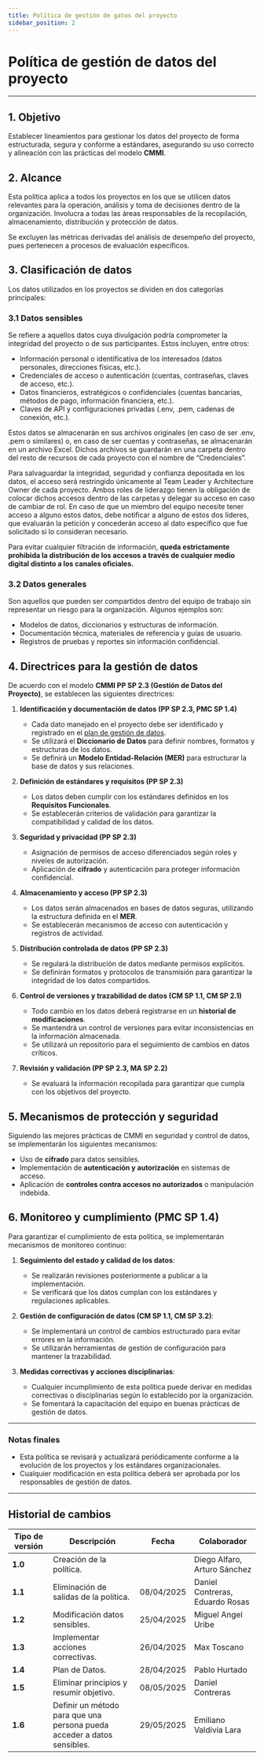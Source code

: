 ```yaml
---
title: Política de gestión de gatos del proyecto
sidebar_position: 2
---
```


# **Política de gestión de datos del proyecto**

---

## **1. Objetivo**

Establecer lineamientos para gestionar los datos del proyecto de forma estructurada, segura y conforme a estándares, asegurando su uso correcto y alineación con las prácticas del modelo **CMMI**.

## **2. Alcance**

Esta política aplica a todos los proyectos en los que se utilicen datos relevantes para la operación, análisis y toma de decisiones dentro de la organización. Involucra a todas las áreas responsables de la recopilación, almacenamiento, distribución y protección de datos. 

Se excluyen las métricas derivadas del análisis de desempeño del proyecto, pues pertenecen a procesos de evaluación específicos.

## **3. Clasificación de datos**

Los datos utilizados en los proyectos se dividen en dos categorías principales:

### **3.1 Datos sensibles**

Se refiere a aquellos datos cuya divulgación podría comprometer la integridad del proyecto o de sus participantes. Estos incluyen, entre otros:

- Información personal o identificativa de los interesados (datos personales, direcciones físicas, etc.).
- Credenciales de acceso o autenticación (cuentas, contraseñas, claves de acceso, etc.).
- Datos financieros, estratégicos o confidenciales (cuentas bancarias, métodos de pago, información financiera, etc.).
- Claves de API y configuraciones privadas (.env, .pem, cadenas de conexión, etc.).

Estos datos se almacenarán en sus archivos originales (en caso de ser .env, .pem o similares) o, en caso de ser cuentas y contraseñas, se almacenarán en un archivo Excel. Dichos archivos se guardarán en una carpeta dentro del resto de recursos de cada proyecto con el nombre de “Credenciales”.

Para salvaguardar la integridad, seguridad y confianza depositada en los datos, el acceso será restringido únicamente al Team Leader y Architecture Owner de cada proyecto. Ambos roles de liderazgo tienen la obligación de colocar dichos accesos dentro de las carpetas y delegar su acceso en caso de cambiar de rol. En caso de que un miembro del equipo necesite tener acceso a alguno estos datos, debe notificar a alguno de estos dos líderes, que evaluarán la petición y concederán acceso al dato específico que fue solicitado si lo consideran necesario.

Para evitar cualquier filtración de información, **queda estrictamente prohibida la distribución de los accesos a través de cualquier medio digital distinto a los canales oficiales.** 

### **3.2 Datos generales**

Son aquellos que pueden ser compartidos dentro del equipo de trabajo sin representar un riesgo para la organización. Algunos ejemplos son:

- Modelos de datos, diccionarios y estructuras de información.
- Documentación técnica, materiales de referencia y guías de usuario.
- Registros de pruebas y reportes sin información confidencial.

## **4. Directrices para la gestión de datos**

De acuerdo con el modelo **CMMI PP SP 2.3 (Gestión de Datos del Proyecto)**, se establecen las siguientes directrices:

1. **Identificación y documentación de datos (PP SP 2.3, PMC SP 1.4)**

   - Cada dato manejado en el proyecto debe ser identificado y registrado en el [plan de gestión de datos](https://docs.google.com/spreadsheets/d/17af-k-gFvmqhUVZggVDDZ3HWGfbBG-TjpaLGUKcnITk/edit?usp=sharing).
   - Se utilizará el **Diccionario de Datos** para definir nombres, formatos y estructuras de los datos.
   - Se definirá un **Modelo Entidad-Relación (MER)** para estructurar la base de datos y sus relaciones.

2. **Definición de estándares y requisitos (PP SP 2.3)**

   - Los datos deben cumplir con los estándares definidos en los **Requisitos Funcionales**.
   - Se establecerán criterios de validación para garantizar la compatibilidad y calidad de los datos.

3. **Seguridad y privacidad (PP SP 2.3)**

   - Asignación de permisos de acceso diferenciados según roles y niveles de autorización.
   - Aplicación de **cifrado** y autenticación para proteger información confidencial.

4. **Almacenamiento y acceso (PP SP 2.3)**

   - Los datos serán almacenados en bases de datos seguras, utilizando la estructura definida en el **MER**.
   - Se establecerán mecanismos de acceso con autenticación y registros de actividad.

5. **Distribución controlada de datos (PP SP 2.3)**

   - Se regulará la distribución de datos mediante permisos explícitos.
   - Se definirán formatos y protocolos de transmisión para garantizar la integridad de los datos compartidos.

6. **Control de versiones y trazabilidad de datos (CM SP 1.1, CM SP 2.1)**

   - Todo cambio en los datos deberá registrarse en un **historial de modificaciones**.
   - Se mantendrá un control de versiones para evitar inconsistencias en la información almacenada.
   - Se utilizará un repositorio para el seguimiento de cambios en datos críticos.

7. **Revisión y validación (PP SP 2.3, MA SP 2.2)**

   - Se evaluará la información recopilada para garantizar que cumpla con los objetivos del proyecto.

## **5. Mecanismos de protección y seguridad**

Siguiendo las mejores prácticas de CMMI en seguridad y control de datos, se implementarán los siguientes mecanismos:

- Uso de **cifrado** para datos sensibles.
- Implementación de **autenticación y autorización** en sistemas de acceso.
- Aplicación de **controles contra accesos no autorizados** o manipulación indebida.

## **6. Monitoreo y cumplimiento (PMC SP 1.4)**

Para garantizar el cumplimiento de esta política, se implementarán mecanismos de monitoreo continuo:

1. **Seguimiento del estado y calidad de los datos**:

   - Se realizarán revisiones posteriormente a publicar a la implementación.
   - Se verificará que los datos cumplan con los estándares y regulaciones aplicables.

2. **Gestión de configuración de datos (CM SP 1.1, CM SP 3.2)**:

   - Se implementará un control de cambios estructurado para evitar errores en la información.
   - Se utilizarán herramientas de gestión de configuración para mantener la trazabilidad.

3. **Medidas correctivas y acciones disciplinarias**:

   - Cualquier incumplimiento de esta política puede derivar en medidas correctivas o disciplinarias según lo establecido por la organización.
   - Se fomentará la capacitación del equipo en buenas prácticas de gestión de datos.

---

### **Notas finales**

- Esta política se revisará y actualizará periódicamente conforme a la evolución de los proyectos y los estándares organizacionales.
- Cualquier modificación en esta política deberá ser aprobada por los responsables de gestión de datos.

---

## Historial de cambios

| **Tipo de versión** | **Descripción**                               | **Fecha** | **Colaborador**                 |
| ------------------- | --------------------------------------------- | --------- | ------------------------------- |
| **1.0**             | Creación de la política.  |   | Diego Alfaro, Arturo Sánchez |
| **1.1**             | Eliminación de salidas de la política.   | 08/04/2025  | Daniel Contreras, Eduardo Rosas |
| **1.2**             | Modificación datos sensibles.  | 25/04/2025  | Miguel Angel Uribe |
| **1.3**             |  Implementar acciones correctivas. |      26/04/2025        |  Max Toscano 
| **1.4**             | Plan de Datos.  | 28/04/2025  | Pablo Hurtado |
| **1.5** | Eliminar principios y resumir objetivo. | 08/05/2025 | Daniel Contreras
| **1.6** | Definir un método para que una persona pueda acceder a datos sensibles. | 29/05/2025 | Emiliano Valdivia Lara